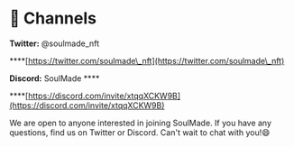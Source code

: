 # 🍿 Channels

**Twitter:** @soulmade\_nft&#x20;

****[https://twitter.com/soulmade\_nft](https://twitter.com/soulmade\_nft)



**Discord:** SoulMade ****&#x20;

****[https://discord.com/invite/xtqqXCKW9B](https://discord.com/invite/xtqqXCKW9B)



We are open to anyone interested in joining SoulMade. If you have any questions, find us on Twitter or Discord. Can't wait to chat with you!:smile:
